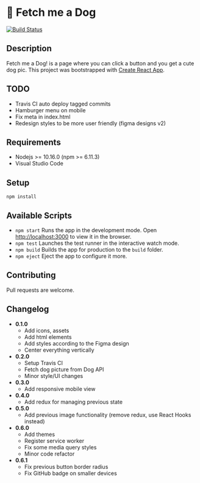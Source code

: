 # 🐶 Fetch me a Dog

[![Build Status](https://travis-ci.org/szenadam/fetch-me-a-dog.svg?branch=master)](https://travis-ci.org/szenadam/fetch-me-a-dog)

## Description

Fetch me a Dog! is a page where you can click a button and you get a cute dog pic.
This project was bootstrapped with [Create React App](https://github.com/facebook/create-react-app).

## TODO

- Travis CI auto deploy tagged commits
- Hamburger menu on mobile
- Fix meta in index.html
- Redesign styles to be more user friendly (figma designs v2)

## Requirements

- Nodejs >= 10.16.0 (npm >= 6.11.3)
- Visual Studio Code

## Setup

`npm install`

## Available Scripts

- `npm start` Runs the app in the development mode. Open [http://localhost:3000](http://localhost:3000) to view it in the browser.
- `npm test` Launches the test runner in the interactive watch mode.
- `npm build` Builds the app for production to the `build` folder.
- `npm eject` Eject the app to configure it more.

## Contributing

Pull requests are welcome.

## Changelog

- **0.1.0**
  - Add icons, assets
  - Add html elements
  - Add styles according to the Figma design
  - Center everything vertically
- **0.2.0**
  - Setup Travis CI
  - Fetch dog picture from Dog API
  - Minor style/UI changes
- **0.3.0**
  - Add responsive mobile view
- **0.4.0**
  - Add redux for managing previous state
- **0.5.0**
  - Add previous image functionality (remove redux, use React Hooks instead)
- **0.6.0**
  - Add themes
  - Register service worker
  - Fix some media query styles
  - Minor code refactor
- **0.6.1**
  - Fix previous button border radius
  - Fix GitHub badge on smaller devices
